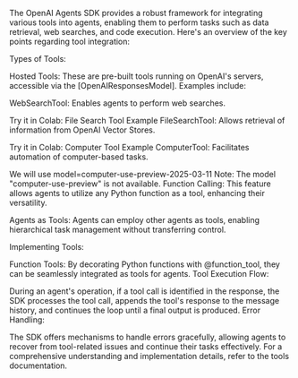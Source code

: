 The OpenAI Agents SDK provides a robust framework for integrating various tools into agents, enabling them to perform tasks such as data retrieval, web searches, and code execution. Here's an overview of the key points regarding tool integration:

Types of Tools:

Hosted Tools: These are pre-built tools running on OpenAI's servers, accessible via the [OpenAIResponsesModel]. Examples include:

WebSearchTool: Enables agents to perform web searches.

Try it in Colab: File Search Tool Example
FileSearchTool: Allows retrieval of information from OpenAI Vector Stores.

Try it in Colab: Computer Tool Example
ComputerTool: Facilitates automation of computer-based tasks.

We will use model=computer-use-preview-2025-03-11
Note: The model "computer-use-preview" is not available.
Function Calling: This feature allows agents to utilize any Python function as a tool, enhancing their versatility.

Agents as Tools: Agents can employ other agents as tools, enabling hierarchical task management without transferring control.

Implementing Tools:

Function Tools: By decorating Python functions with @function_tool, they can be seamlessly integrated as tools for agents.
Tool Execution Flow:

During an agent's operation, if a tool call is identified in the response, the SDK processes the tool call, appends the tool's response to the message history, and continues the loop until a final output is produced.
Error Handling:

The SDK offers mechanisms to handle errors gracefully, allowing agents to recover from tool-related issues and continue their tasks effectively.
For a comprehensive understanding and implementation details, refer to the tools documentation.

